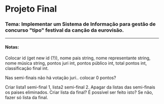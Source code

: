 # Projeto Final

### Tema: Implementar um Sistema de Informação para gestão de concurso "tipo" festival da canção da eurovisão.

---

#### Notas:

Colocar id (get new id (?)), nome pais string, nome representante string, nome música string, pontos juri int, pontos público int, total pontos int, classificação final int.

Nas semi-finais não há votação juri.. colocar 0 pontos?

Criar lista1 semi-final 1, lista2 semi-final 2. Apagar da listas das semi-finais os paises eliminados. Criar lista da final? É possível ser feito isto? Se não, fazer só lista da final.
